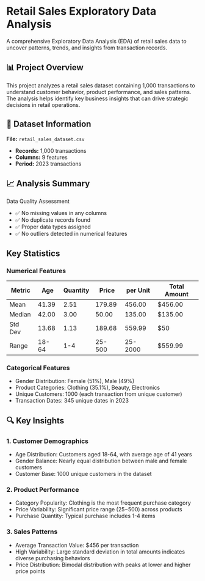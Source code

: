 # Retail Sales Exploratory Data Analysis

A comprehensive Exploratory Data Analysis (EDA) of retail sales data to uncover patterns, trends, and insights from transaction records.

## 📊 Project Overview

This project analyzes a retail sales dataset containing 1,000 transactions to understand customer behavior, product performance, and sales patterns. The analysis helps identify key business insights that can drive strategic decisions in retail operations.

## 📁 Dataset Information

**File:** `retail_sales_dataset.csv`
- **Records:** 1,000 transactions
- **Columns:** 9 features
- **Period:** 2023 transactions

## 📈 Analysis Summary
Data Quality Assessment
- ✅ No missing values in any columns
- ✅ No duplicate records found
- ✅ Proper data types assigned
- ✅ No outliers detected in numerical features

## Key Statistics
### Numerical Features
| Metric | Age | Quantity | Price | per Unit | Total Amount |
|--------|-----|----------|-------|----------|--------------|
| Mean | 41.39 | 2.51 | 179.89 | 456.00 | $456.00 |
| Median | 42.00 | 3.00 | 50.00 | 135.00 | $135.00 |
| Std Dev | 13.68 | 1.13 | 189.68 | 559.99 | $50 |
| Range | 18-64 | 1-4 | 25-500 | 25-2000 | $559.99 |
### Categorical Features
- Gender Distribution: Female (51%), Male (49%)
- Product Categories: Clothing (35.1%), Beauty, Electronics
- Unique Customers: 1000 (each transaction from unique customer)
- Transaction Dates: 345 unique dates in 2023

## 🔍 Key Insights
### 1. Customer Demographics
- Age Distribution: Customers aged 18-64, with average age of 41 years
- Gender Balance: Nearly equal distribution between male and female customers
- Customer Base: 1000 unique customers in the dataset
### 2. Product Performance
- Category Popularity: Clothing is the most frequent purchase category
- Price Variability: Significant price range ($25-$500) across products
- Purchase Quantity: Typical purchase includes 1-4 items
### 3. Sales Patterns
- Average Transaction Value: $456 per transaction
- High Variability: Large standard deviation in total amounts indicates diverse purchasing behaviors
- Price Distribution: Bimodal distribution with peaks at lower and higher price points